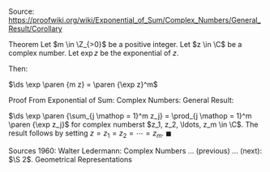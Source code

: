# 

Source: https://proofwiki.org/wiki/Exponential_of_Sum/Complex_Numbers/General_Result/Corollary

Theorem
Let $m \in \Z_{>0}$ be a positive integer.
Let $z \in \C$ be a complex number.
Let $\exp z$ be the exponential of $z$.

Then:

$\ds \exp \paren {m z} = \paren {\exp z}^m$


Proof
From Exponential of Sum: Complex Numbers: General Result:

$\ds \exp \paren {\sum_{j \mathop = 1}^m z_j} = \prod_{j \mathop = 1}^m \paren {\exp z_j}$
for complex numberst $z_1, z_2, \ldots, z_m \in \C$.
The result follows by setting $z = z_1 = z_2 = \cdots = z_m$.
$\blacksquare$


Sources
1960: Walter Ledermann: Complex Numbers ... (previous) ... (next): $\S 2$. Geometrical Representations




